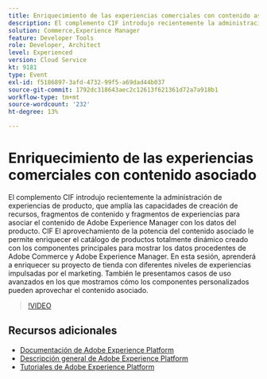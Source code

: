 ```yaml
---
title: Enriquecimiento de las experiencias comerciales con contenido asociado
description: El complemento CIF introdujo recientemente la administración de experiencias de producto, que amplía las capacidades de creación de recursos, fragmentos de contenido y fragmentos de experiencias para asociar el contenido de Adobe Experience Manager con los datos del producto. CIF El aprovechamiento de la potencia del contenido asociado le permite enriquecer el catálogo de productos totalmente dinámico creado con los componentes principales para mostrar los datos procedentes de Adobe Commerce y Adobe Experience Manager. En esta sesión, aprenderá a enriquecer su proyecto de tienda con diferentes niveles de experiencias impulsadas por el marketing. También le presentamos casos de uso avanzados en los que mostramos cómo los componentes personalizados pueden aprovechar el contenido asociado.
solution: Commerce,Experience Manager
feature: Developer Tools
role: Developer, Architect
level: Experienced
version: Cloud Service
kt: 9181
type: Event
exl-id: f5186897-3afd-4732-99f5-a69dad44b037
source-git-commit: 1792dc318643aec2c12613f621361d72a7a918b1
workflow-type: tm+mt
source-wordcount: '232'
ht-degree: 13%

---
```


# Enriquecimiento de las experiencias comerciales con contenido asociado

El complemento CIF introdujo recientemente la administración de experiencias de producto, que amplía las capacidades de creación de recursos, fragmentos de contenido y fragmentos de experiencias para asociar el contenido de Adobe Experience Manager con los datos del producto. CIF El aprovechamiento de la potencia del contenido asociado le permite enriquecer el catálogo de productos totalmente dinámico creado con los componentes principales para mostrar los datos procedentes de Adobe Commerce y Adobe Experience Manager. En esta sesión, aprenderá a enriquecer su proyecto de tienda con diferentes niveles de experiencias impulsadas por el marketing. También le presentamos casos de uso avanzados en los que mostramos cómo los componentes personalizados pueden aprovechar el contenido asociado.

>[!VIDEO](https://video.tv.adobe.com/v/337772/?quality=12&learn=on&hidetitle=true)

## Recursos adicionales

- [Documentación de Adobe Experience Platform](https://experienceleague.adobe.com/docs/experience-platform.html?lang=es)
- [Descripción general de Adobe Experience Platform](https://experienceleague.adobe.com/docs/experience-platform/landing/home.html?lang=es)
- [Tutoriales de Adobe Experience Platform](https://experienceleague.adobe.com/docs/platform-learn/tutorials/overview.html?lang=es)
